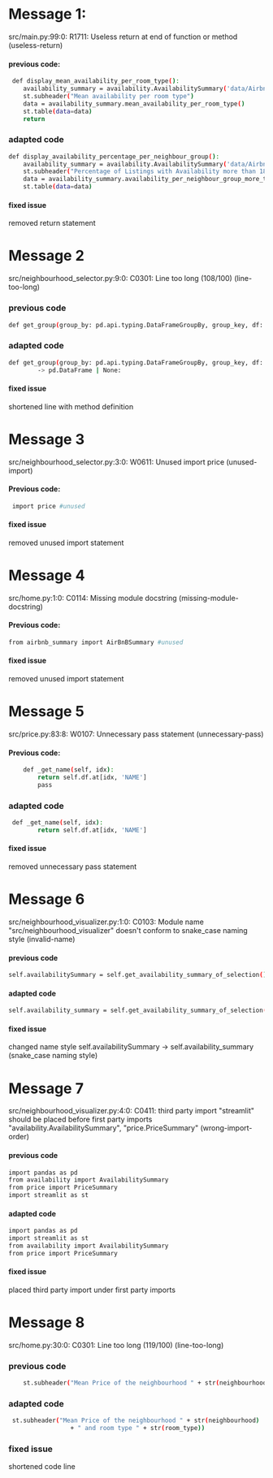 # Message 1: 
 src/main.py:99:0: R1711: Useless return at end of function or method (useless-return)
#### previous code: 
```bash
 def display_mean_availability_per_room_type():
    availability_summary = availability.AvailabilitySummary('data/Airbnb_Open_Data.csv')
    st.subheader("Mean availability per room type")
    data = availability_summary.mean_availability_per_room_type()
    st.table(data=data)
    return
```
### adapted code

```bash 
def display_availability_percentage_per_neighbour_group():
    availability_summary = availability.AvailabilitySummary('data/Airbnb_Open_Data.csv')
    st.subheader("Percentage of Listings with Availability more than 180 days in future per neighbour group")
    data = availability_summary.availability_per_neighbour_group_more_than(180)
    st.table(data=data)
````
#### fixed issue 
removed return statement

# Message 2
src/neighbourhood_selector.py:9:0: C0301: Line too long (108/100) (line-too-long)
### previous code
```bash
def get_group(group_by: pd.api.typing.DataFrameGroupBy, group_key, df: pd.DataFrame) -> pd.DataFrame | None:
```
### adapted code
```bash
def get_group(group_by: pd.api.typing.DataFrameGroupBy, group_key, df: pd.DataFrame) \
        -> pd.DataFrame | None:
```
#### fixed issue
shortened line with method definition

# Message 3
src/neighbourhood_selector.py:3:0: W0611: Unused import price (unused-import)
#### Previous code: 
```bash
 import price #unused
```
#### fixed issue 
removed unused import statement

# Message 4
src/home.py:1:0: C0114: Missing module docstring (missing-module-docstring)
#### Previous code: 
```bash
from airbnb_summary import AirBnBSummary #unused
```
#### fixed issue 
removed unused import statement

# Message 5
src/price.py:83:8: W0107: Unnecessary pass statement (unnecessary-pass)
#### Previous code: 
```bash
    def _get_name(self, idx):
        return self.df.at[idx, 'NAME']
        pass
```
### adapted code
```bash
 def _get_name(self, idx):
        return self.df.at[idx, 'NAME']
```
#### fixed issue 
removed unnecessary pass statement

# Message 6
src/neighbourhood_visualizer.py:1:0: C0103: Module name "src/neighbourhood_visualizer" doesn't conform to snake_case naming style (invalid-name)
#### previous code
```bash
self.availabilitySummary = self.get_availability_summary_of_selection()
```
#### adapted code
```bash
self.availability_summary = self.get_availability_summary_of_selection()
```
#### fixed issue
changed name style self.availabilitySummary -> self.availability_summary (snake_case naming style)

# Message 7
src/neighbourhood_visualizer.py:4:0: C0411: third party import "streamlit" should be placed before first party imports "availability.AvailabilitySummary", "price.PriceSummary"  (wrong-import-order)

#### previous code
```bash
import pandas as pd
from availability import AvailabilitySummary
from price import PriceSummary
import streamlit as st
```
#### adapted code
```bash
import pandas as pd
import streamlit as st
from availability import AvailabilitySummary
from price import PriceSummary
```
#### fixed issue
placed third party import under first party imports

# Message 8
src/home.py:30:0: C0301: Line too long (119/100) (line-too-long)
### previous code
```bash
    st.subheader("Mean Price of the neighbourhood " + str(neighbourhood) + " and room type " + str(room_type))
```
### adapted code
```bash
 st.subheader("Mean Price of the neighbourhood " + str(neighbourhood)
                 + " and room type " + str(room_type))
```
### fixed issue
shortened code line